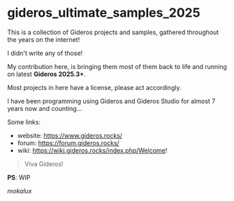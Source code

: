 # gideros_ultimate_samples_2025

This is a collection of Gideros projects and samples, gathered throughout the years on the internet!

I didn't write any of those!

My contribution here, is bringing them most of them back to life and running on latest **Gideros 2025.3+**.


Most projects in here have a license, please act accordingly.


I have been programming using Gideros and Gideros Studio for almost 7 years now and counting...

Some links:
- website: https://www.gideros.rocks/
- forum: https://forum.gideros.rocks/
- wiki: https://wiki.gideros.rocks/index.php/Welcome!


>Viva Gideros!

**PS**: WIP

*mokalux*
